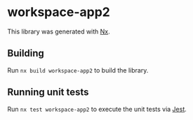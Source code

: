 # workspace-app2

This library was generated with [Nx](https://nx.dev).

## Building

Run `nx build workspace-app2` to build the library.

## Running unit tests

Run `nx test workspace-app2` to execute the unit tests via [Jest](https://jestjs.io).
